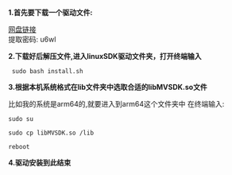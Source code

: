 **1.首先要下载一个驱动文件:**

[网盘链接](https://pan.baidu.com/s/1DESNsyxfp7Fk0ITINlqnjw)  
提取密码: u6wl

**2.下载好后解压文件,进入linuxSDK驱动文件夹，打开终端输入**

```shell
 sudo bash install.sh
```

**3.根据本机系统格式在lib文件夹中选取合适的libMVSDK.so文件**

比如我的系统是arm64的,就要进入到arm64这个文件夹中
在终端输入:

```shell
sudo su

sudo cp libMVSDK.so /lib

reboot
```

**4.驱动安装到此结束**
